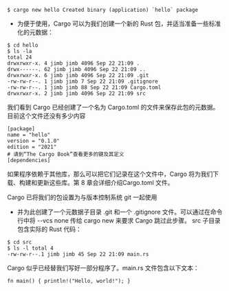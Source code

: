 ```
$ cargo new hello Created binary (application) `hello` package
```
- 为便于使用，Cargo 可以为我们创建一个新的 Rust 包，并适当准备一些标准化的元数据：

```
$ cd hello 
$ ls -la 
total 24 
drwxrwxr-x. 4 jimb jimb 4096 Sep 22 21:09 . 
drwx------. 62 jimb jimb 4096 Sep 22 21:09 .. 
drwxrwxr-x. 6 jimb jimb 4096 Sep 22 21:09 .git 
-rw-rw-r--. 1 jimb jimb 7 Sep 22 21:09 .gitignore 
-rw-rw-r--. 1 jimb jimb 88 Sep 22 21:09 Cargo.toml 
drwxrwxr-x. 2 jimb jimb 4096 Sep 22 21:09 src
```
我们看到 Cargo 已经创建了一个名为 Cargo.toml 的文件来保存此包的元数据。目前这个文件还没有多少内容
```
[package] 
name = "hello" 
version = "0.1.0" 
edition = "2021" 
# 请到“The Cargo Book”查看更多的键及其定义 
[dependencies]
```
如果程序依赖于其他库，那么可以把它们记录在这个文件中，Cargo 将为我们下载、构建和更新这些库。第 8 章会详细介绍Cargo.toml 文件。

Cargo 已将我们的包设置为与版本控制系统 git 一起使用
- 并为此创建了一个元数据子目录 .git 和一个 .gitignore 文件。可以通过在命令行中将 --vcs none 传给 cargo new 来要求 Cargo 跳过此步骤。
src 子目录包含实际的 Rust 代码：
```
$ cd src 
$ ls -l total 4 
-rw-rw-r--.1 jimb jimb 45 Sep 22 21:09 main.rs
```
Cargo 似乎已经替我们写好一部分程序了。main.rs 文件包含以下文本：
```
fn main() { println!("Hello, world!"); }
```